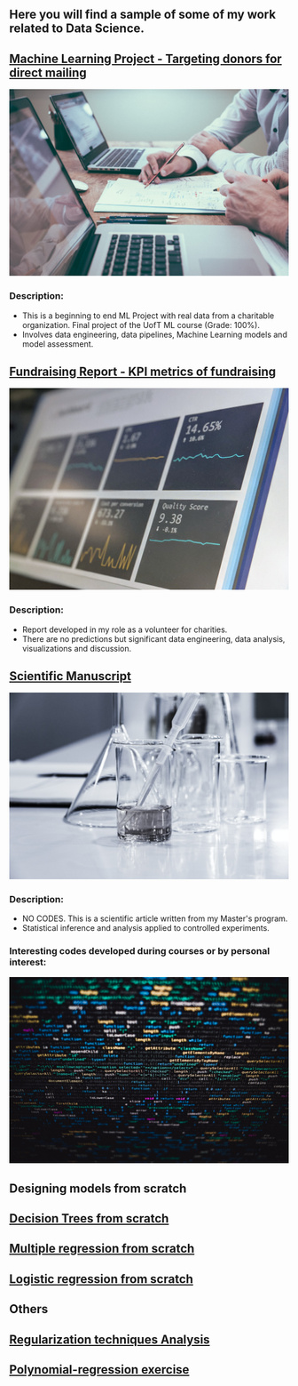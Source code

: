 ## Here you will find a sample of some of my work related to Data Science. 


## [Machine Learning Project - Targeting donors for direct mailing](https://github.com/Lpolicarpo/Portfolio/blob/master/Machine%20Learning%20Project%20-%20Direct%20Mailing.ipynb)

![](/images/project.jpg)

### Description: 
- This is a beginning to end ML Project with real data from a charitable organization. Final project of the UofT ML course (Grade: 100%).
- Involves data engineering, data pipelines, Machine Learning models and model assessment.

## [Fundraising Report - KPI metrics of fundraising](https://github.com/Lpolicarpo/Portfolio/blob/master/Fundraising%20report.ipynb)

![](/images/report.jpg)

### Description:
- Report developed in my role as a volunteer for charities. 
- There are no predictions but significant data engineering, data analysis, visualizations and discussion.


## [Scientific Manuscript](https://github.com/Lpolicarpo/Portfolio/blob/master/Scientific%20manuscript.pdf)

![](/images/science.jpg)

### Description:
- NO CODES. This is a scientific article written from my Master's program. 
- Statistical inference and analysis applied to controlled experiments.  


### Interesting codes developed during courses or by personal interest:

![](/images/analytics.jpg)

## Designing models from scratch

## [Decision Trees from scratch](https://github.com/Lpolicarpo/Portfolio/blob/master/Decision%20trees%20from%20scratch.ipynb)
## [Multiple regression from scratch](https://github.com/Lpolicarpo/Portfolio/blob/master/Multiple%20regression%20from%20scratch.ipynb)
## [Logistic regression from scratch](https://github.com/Lpolicarpo/Portfolio/blob/master/Logistic%20regression%20from%20scratch%20-%20Sentiment%20analysis.ipynb)

## Others

## [Regularization techniques Analysis](https://github.com/Lpolicarpo/Portfolio/blob/master/Regularization%20techniques%20Analysis.ipynb)
## [Polynomial-regression exercise](https://github.com/Lpolicarpo/Portfolio/blob/master/Polynomial-regression%20exercise.ipynb)
